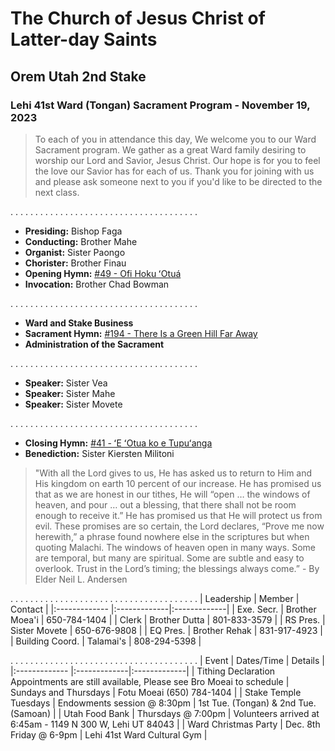 # The Church of Jesus Christ of Latter-day Saints
## Orem Utah 2nd Stake
### Lehi 41st Ward (Tongan) Sacrament Program - November 19, 2023

> To each of you in attendance this day, We welcome you to our Ward Sacrament program. We gather as a great Ward family desiring to worship our Lord and Savior, Jesus Christ. Our hope is for you to feel the love our Savior has for each of us. Thank you for joining with us and please ask someone next to you if you'd like to be directed to the next class. 


. . . . . . . . . . . . . . . . . . . . . . . . . . . . . . . . . . . . . . 
* __Presiding:__ Bishop Faga
* __Conducting:__ Brother Mahe
* __Organist:__ Sister Paongo
* __Chorister:__ Brother Finau
* __Opening Hymn:__ [#49 - Ofi Hoku ʻOtuá](https://media.ldscdn.org/pdf/music/hymns-tongan/1994-01-0490-nearer-my-god-to-thee-ton.pdf?download=true)
* __Invocation:__ Brother Chad Bowman


. . . . . . . . . . . . . . . . . . . . . . . . . . . . . . . . . . . . . . 
* __Ward and Stake Business__
* __Sacrament Hymn:__ [#194 - There Is a Green Hill Far Away](https://media.ldscdn.org/pdf/music/hymns/2001-01-1940-there-is-a-green-hill-far-away-eng.pdf?download=true)
* __Administration of the Sacrament__


. . . . . . . . . . . . . . . . . . . . . . . . . . . . . . . . . . . . . . 
* __Speaker:__ Sister Vea
* __Speaker:__ Sister Mahe
* __Speaker:__ Sister Movete


. . . . . . . . . . . . . . . . . . . . . . . . . . . . . . . . . . . . . . 
* __Closing Hymn:__ [#41 - ʻE ʻOtua ko e Tupuʻanga](https://media.ldscdn.org/pdf/music/hymns-tongan/1994-01-0410-my-god-the-spring-of-all-my-joys-ton.pdf?download=true)
* __Benediction:__ Sister Kiersten Militoni

> "With all the Lord gives to us, He has asked us to return to Him and His kingdom on earth 10 percent of our increase. He has promised us that as we are honest in our tithes, He will “open … the windows of heaven, and pour … out a blessing, that there shall not be room enough to receive it.” He has promised us that He will protect us from evil. These promises are so certain, the Lord declares, “Prove me now herewith,” a phrase found nowhere else in the scriptures but when quoting Malachi. The windows of heaven open in many ways. Some are temporal, but many are spiritual. Some are subtle and easy to overlook. Trust in the Lord’s timing; the blessings always come.” - By Elder Neil L. Andersen


. . . . . . . . . . . . . . . . . . . . . . . . . . . . . . . . . . . . . . 
| Leadership | Member | Contact  |
|:------------- |:-------------|:-------------|
| Exe. Secr. | Brother Moea'i | 650-784-1404 |
| Clerk | Brother Dutta | 801-833-3579  |
| RS Pres. | Sister Movete | 650-676-9808 |
| EQ Pres. | Brother Rehak | 831-917-4923 |
| Building Coord. | Talamai's | 808-294-5398 |


. . . . . . . . . . . . . . . . . . . . . . . . . . . . . . . . . . . . . . 
| Event | Dates/Time | Details  |
|:------------- |:-------------|:-------------|
| Tithing Declaration Appointments are still available, Please see Bro Moeai to schedule | Sundays and Thursdays | Fotu Moeai (650) 784-1404 |
| Stake Temple Tuesdays | Endowments session @ 8:30pm | 1st Tue. (Tongan) & 2nd Tue. (Samoan) |
| Utah Food Bank | Thursdays @ 7:00pm | Volunteers arrived at 6:45am - 1149 N 300 W, Lehi UT 84043  |
| Ward Christmas Party | Dec. 8th Friday @ 6-9pm | Lehi 41st Ward Cultural Gym  |
